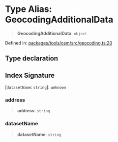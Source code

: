 # Type Alias: GeocodingAdditionalData

> **GeocodingAdditionalData**: `object`

Defined in: [packages/tools/osm/src/geocoding.ts:20](https://github.com/GeoDaCenter/openassistant/blob/bc4037be52d89829440fcc4aaa1010be73719d16/packages/tools/osm/src/geocoding.ts#L20)

## Type declaration

## Index Signature

\[`datasetName`: `string`\]: `unknown`

### address

> **address**: `string`

### datasetName

> **datasetName**: `string`
